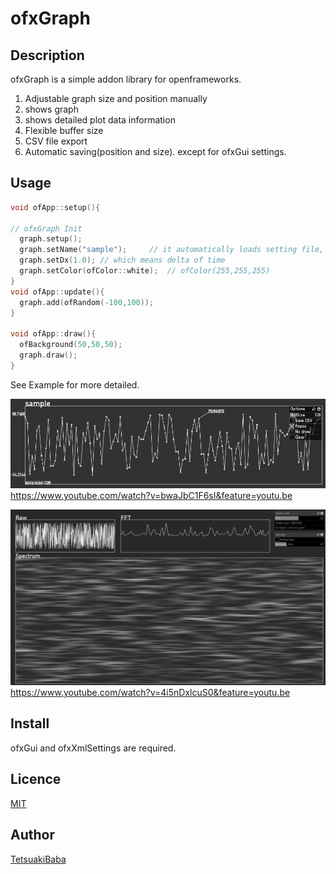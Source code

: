 ofxGraph
====

## Description
ofxGraph is a simple addon library for openframeworks.

1. Adjustable graph size and position manually
2. shows graph
3. shows detailed plot data information
4. Flexible buffer size
5. CSV file export
6. Automatic saving(position and size). except for ofxGui settings.

## Usage
```c++
void ofApp::setup(){

// ofxGraph Init
  graph.setup();
  graph.setName("sample");     // it automatically loads setting file, (sample.xml)
  graph.setDx(1.0); // which means delta of time
  graph.setColor(ofColor::white);  // ofColor(255,255,255)
}
void ofApp::update(){
  graph.add(ofRandom(-100,100));
}

void ofApp::draw(){
  ofBackground(50,50,50);
  graph.draw();
}
```
See Example for more detailed.

![Example screenshot](/snapshot.png)
<https://www.youtube.com/watch?v=bwaJbC1F6sI&feature=youtu.be>

![Example of FFT and Spectrum](/ofxGraph_FFT_Example.png)
<https://www.youtube.com/watch?v=4i5nDxlcuS0&feature=youtu.be>
## Install
ofxGui and ofxXmlSettings are required.

## Licence
[MIT](https://opensource.org/licenses/MIT)

## Author
[TetsuakiBaba](https://github.com/TetsuakiBaba)
